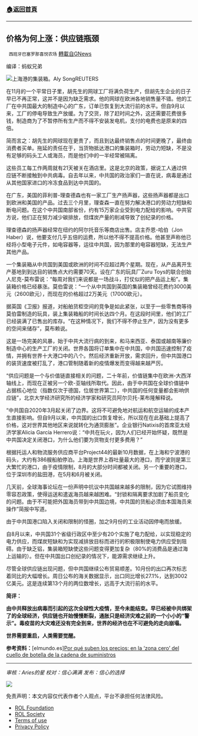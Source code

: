 ###  [:house:返回首頁](https://github.com/ourhimalayas/txt)
---


## 价格为何上涨：供应链瓶颈
` 西班牙巴塞罗那喜悦农场` [轉載自GNews](https://gnews.org/zh-hans/1669886/)

编译：蚂蚁兄弟

![](https://assets.gnews.org/wp-content/uploads/2021/11/image0-6-4.jpg)上海港的集装箱。Aly SongREUTERS

在11月的一个平常日子里，胡先生的网球工厂将满负荷生产，但胡先生企业的日子早已不再正常，这并不是因为缺乏需求。他的网球在欧洲各地销售量不错。他的工厂在中共国最大的制造中心的广东，订单已恢复到大流行前的水平。但自9月以来，工厂的停电导致生产放缓。为了交货，除了赶时间之外，这还需要花费很多钱，制造商为了不暂停所有生产而不得不安装发电机，支付的电费也是原来的四倍。

简而言之：胡先生的网球现在更贵了，而且到达最终销售点的时间更晚了，最终由消费者买单。拖延的责任在于，当货物抵达港口的集装箱时，劳动力短缺，不是没有足够的码头工人或海员，而是他们中的一半经常被隔离。

这些员工每工作两周就有21天被关在酒店里。这是北京的政策，据说工人通过供应链不断接触到中共病毒。自去年以来，中共国的政治家们一直在说，病毒是通过从其他国家进口的冷冻食品到达中共国的。

在广东，美国的菲利普-理查德森也有一家工厂生产扬声器，这些扬声器都是出口到欧洲和美国的产品。过去三个月里，理查森一直在努力解决港口的劳动力短缺和断电问题。在这个中共国南部省份，约有15万家企业受到电力配给的影响。中共官方说，他们正在努力减少碳排放，但煤炭产量的削减导致了创纪录的价格。

理查德森的扬声器经常在纽约的阿尔托音乐等商店出售。店主乔恩-哈伯（Jon Haber）说，他要支付几乎五倍的运费，所以他不得不提高价格。他甚至声称他已经将小型电子元件，如电容器等，运往中共国，因为那里的电容器短缺，无法生产其他产品。

一个集装箱从中共国到美国或欧洲的时间不应超过两个星期。现在，从产品离开生产基地到到达目的销售点大约需要70天。设在广东的玩具厂Zuru Toys的联合创始人尼克-莫布雷说：“每周对我们来说都是一场战斗，打仗似的把产品运上船”。集装箱价格已经暴涨。莫伯雷说：“一个从中共国到英国的集装箱曾经花费约3000美元（2600欧元），而现在的价格超过2万美元（17000欧元）。

据英国《卫报》报道，对船舶货柜空间的竞争是如此紧张，以至于一些零售商等待莫伯雷制造的玩具，装上集装箱船的时间长达四个月。在这段时间里，他们的工厂已经装满了已售出的库存。“在这种情况下，我们不得不停止生产，因为没有更多的空间来储存”，莫布赖说。

这是一场完美的风暴，始于中共大流行病的到来，和马来西亚、泰国或越南等廉价制造中心的生产工厂的关闭。世界各国将订单集中在中共国，中共国迅速控制了疫情，并拥有世界十大港口中的八个。然后经济重新开放，需求回升，但中共国港口的装货速度被打乱了，港口管制随着新的疫情爆发而变得越来越严厉。

“供应问题是一个与价值链直接相关的问题，二十年前，价值链集中在欧洲-大西洋轴线上，而现在正被另一个欧-亚轴线所取代。因此，由于中共国在全球价值链中占据核心地位（指数仅次于德国，位居世界第二），中共国的任何变量都会影响供应链”，北京大学经济研究所的经济学家和研究员阿尔贝托-莱布隆解释说。

“中共国自2020年3月起关闭了边界。这将不可避免地对航运和航空运输的成本产生直接影响。但自9月以来，中共国的出口恢复增长，所以现在在此基础上提高了价格，这对世界其他地区来说就转化为通货膨胀”。企业银行Natixis的首席亚太经济学家Alicia García Herrero说：“中共在玩火，因为人们已经开始怀疑，既然是中共国决定关闭港口，为什么他们要为货物支付更多费用？”

根据托运人和物流服务供应商平台Project44的最新10月数据，在上海和宁波港的码头，大约有386艘船舶停泊。上海是世界上吞吐量最大的港口，而宁波则是第三大繁忙的港口，由于疫情限制，8月的大部分时间都被关闭。另一个重要的港口，位于深圳市的盐田港，在5月和6月被关闭。

几天前，全球海事论坛在一份声明中抗议中共国越来越多的限制，因为它试图维持零容忍政策，使得运送和遣返海员越来越困难。“封锁和隔离要求加剧了船员变化的问题。由于不可能把外国海员带到中共国边境，中共国的货船必须由本国海员来操作”简报中写道。

由于中共国港口陷入关闭和限制的怪圈，加之9月份的工业活动因停电而放缓。

自8月以来，中共国31个省级行政区中至少有20个实施了电力配给，以实现稳定的电力供应，而煤炭短缺和为实现减排放目标而进行的积极限制使电力供应受到阻碍。由于缺乏铝，集装箱短缺使这些问题变得更加复杂（80%的消费品是通过海上运输的）。但在中共国出口创纪录的情况下，能源需求继续上升。

尽管全球供应链出现问题，但中共国继续公布贸易顺差。10月份的出口再次标志着同比的大幅增长。周日公布的海关数据显示，出口同比增长27.1%，达到3002亿美元。这是连续第13个月的两位数增长，远高于大流行前的水平。

**简评：**

**由中共释放出病毒而引起的这次全球性大疫情，至今未能结束。早已经被中共绑架了的全球经济，供应链也开始慢慢断裂，通胀只是经济灾难之前的一个小小的“警示”。毒疫苗的大灾难还没有完全到来，世界的经济也在不可避免的走向崩塌。**

**世界需要重启，人类需要觉醒。**

**参考资料：**[elmundo.es][Por qué suben los precios: en la ‘zona cero’ del cuello de botella de la cadena de suministros](https://www.elmundo.es/economia/2021/11/15/61910a70fc6c831e148b45dc.html)

* * *

*审核：Aries的星
校对：信心满满
发布：信心的选择*

![](https://assets.gnews.org/wp-content/uploads/2021/11/GNEWS_CH..jpeg)

 

免责声明：本文内容仅代表作者个人观点，平台不承担任何法律风险。

- [ROL Foundation](https://rolfoundation.org/)
- [ROL Society](https://rolsociety.org/)
- [Terms of use](https://gnews.org/terms-of-use-3/)
- [Privacy Policy](https://gnews.org/privacy-policy/)
